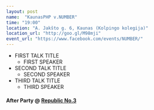 ```yaml
---
layout: post
name:  "KaunasPHP v.NUMBER"
time: "19:00"
location: "A. Jakšto g. 6, Kaunas (Kolpingo kolegija)"
location_url: "http://goo.gl/M98mji"
event_url: "https://www.facebook.com/events/NUMBER/"
---
```

<ul>
  <li>FIRST TALK TITLE
    <ul><li>
      FIRST SPEAKER
    </li></ul>
  </li>
  <li>SECOND TALK TITLE
    <ul><li>
      SECOND SPEAKER
    </li></ul>
  </li>
  <li>THIRD TALK TITLE
    <ul><li>
      THIRD SPEAKER
    </li></ul>
  </li>
</ul>

<h4>
  After Party @ <a href="https://www.facebook.com/republicbaras3">Republic No.3</a>
</h4>
